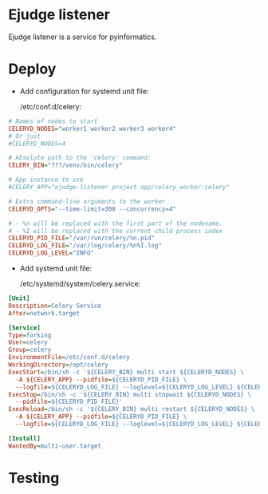 # Ejudge listener

Ejudge listener is a service for pyinformatics.

# Deploy


- Add configuration for systemd unit file:

  /etc/conf.d/celery:

```ini
# Names of nodes to start
CELERYD_NODES="worker1 worker2 worker3 worker4"
# Or just
#CELERYD_NODES=4

# Absolute path to the 'celery' command:
CELERY_BIN="???/venv/bin/celery"

# App instance to use
#CELERY_APP="ejudge-listener project app/celery_worker:celery"

# Extra command-line arguments to the worker
CELERYD_OPTS="--time-limit=300 --concurrency=4"

# - %n will be replaced with the first part of the nodename.
# - %I will be replaced with the current child process index
CELERYD_PID_FILE="/var/run/celery/%n.pid"
CELERYD_LOG_FILE="/var/log/celery/%n%I.log"
CELERYD_LOG_LEVEL="INFO"
```

- Add systemd unit file:
  
  /etc/systemd/system/celery.service:

```ini
[Unit]
Description=Celery Service
After=network.target

[Service]
Type=forking
User=celery
Group=celery
EnvironmentFile=/etc/conf.d/celery
WorkingDirectory=/opt/celery
ExecStart=/bin/sh -c '${CELERY_BIN} multi start ${CELERYD_NODES} \
  -A ${CELERY_APP} --pidfile=${CELERYD_PID_FILE} \
  --logfile=${CELERYD_LOG_FILE} --loglevel=${CELERYD_LOG_LEVEL} ${CELERYD_OPTS}'
ExecStop=/bin/sh -c '${CELERY_BIN} multi stopwait ${CELERYD_NODES} \
  --pidfile=${CELERYD_PID_FILE}'
ExecReload=/bin/sh -c '${CELERY_BIN} multi restart ${CELERYD_NODES} \
  -A ${CELERY_APP} --pidfile=${CELERYD_PID_FILE} \
  --logfile=${CELERYD_LOG_FILE} --loglevel=${CELERYD_LOG_LEVEL} ${CELERYD_OPTS}'

[Install]
WantedBy=multi-user.target
```

# Testing
